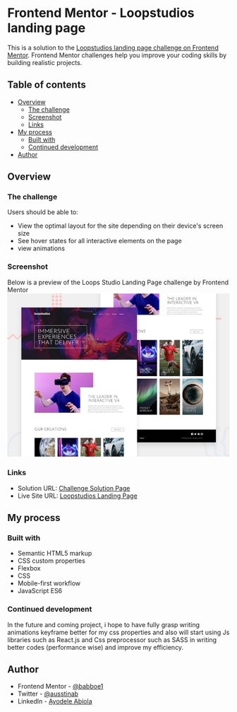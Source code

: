 # Frontend Mentor - Loopstudios landing page 

This is a solution to the [Loopstudios landing page challenge on Frontend Mentor](https://www.frontendmentor.io/challenges/loopstudios-landing-page-N88J5Onjw). Frontend Mentor challenges help you improve your coding skills by building realistic projects. 

## Table of contents

- [Overview](#overview)
  - [The challenge](#the-challenge)
  - [Screenshot](#screenshot)
  - [Links](#links)
- [My process](#my-process)
  - [Built with](#built-with)
  - [Continued development](#continued-development)
- [Author](#author)

## Overview

### The challenge

Users should be able to:

- View the optimal layout for the site depending on their device's screen size
- See hover states for all interactive elements on the page
- view animations

### Screenshot

Below is a preview of the Loops Studio Landing Page challenge by Frontend Mentor <br />
![screenshot](./assets/image/Preview.jpg?raw=true "Preview Image")


### Links

- Solution URL: [Challenge Solution Page](https://www.frontendmentor.io/solutions/responsive-landing-page-using-flexbox-Q2wxDkhbP)
- Live Site URL: [Loopstudios Landing Page](https://loopstudio-landings-page.netlify.app/)

## My process

### Built with

- Semantic HTML5 markup
- CSS custom properties
- Flexbox
- CSS
- Mobile-first workflow
- JavaScript ES6

### Continued development

 In the future and coming project, i hope to have fully grasp writing animations keyframe better for my css properties and also will start using Js libraries such as React.js and Css preprocessor such as SASS in writing better codes (performance wise) and improve my efficiency.

## Author

- Frontend Mentor - [@babboe1](https://www.frontendmentor.io/profile/babboe1)
- Twitter - [@ausstinab](https://www.twitter.com/ausstinab)
- LinkedIn - [Ayodele Abiola](https://www.linkedin.com/in/abiola-ayodele-5a10651b7/)
